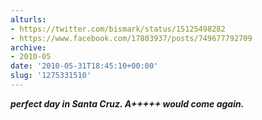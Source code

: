 ```yaml
---
alturls:
- https://twitter.com/bismark/status/15125498282
- https://www.facebook.com/17803937/posts/749677792709
archive:
- 2010-05
date: '2010-05-31T18:45:10+00:00'
slug: '1275331510'
---
```


***perfect day in Santa Cruz. A+++++ would come again.***

